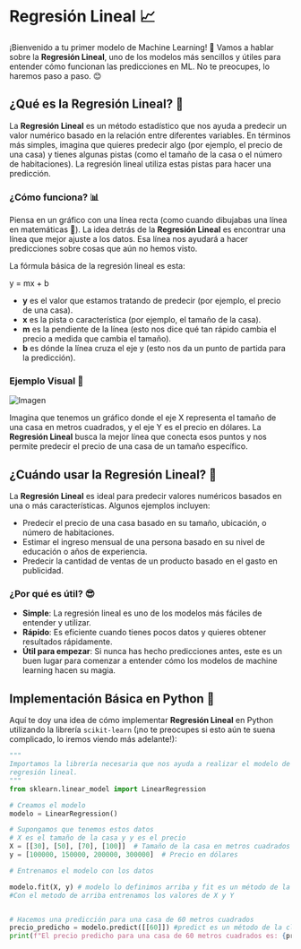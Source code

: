 # Regresión Lineal 📈

¡Bienvenido a tu primer modelo de Machine Learning! 🚀 Vamos a hablar sobre la **Regresión Lineal**, uno de los modelos más sencillos y útiles para entender cómo funcionan las predicciones en ML. No te preocupes, lo haremos paso a paso. 😊

## ¿Qué es la Regresión Lineal? 🤔

La **Regresión Lineal** es un método estadístico que nos ayuda a predecir un valor numérico basado en la relación entre diferentes variables. En términos más simples, imagina que quieres predecir algo (por ejemplo, el precio de una casa) y tienes algunas pistas (como el tamaño de la casa o el número de habitaciones). La regresión lineal utiliza estas pistas para hacer una predicción.

### ¿Cómo funciona? 📊

Piensa en un gráfico con una línea recta (como cuando dibujabas una línea en matemáticas 📏). La idea detrás de la **Regresión Lineal** es encontrar una línea que mejor ajuste a los datos. Esa línea nos ayudará a hacer predicciones sobre cosas que aún no hemos visto.

La fórmula básica de la regresión lineal es esta:

y = mx + b


- **y** es el valor que estamos tratando de predecir (por ejemplo, el precio de una casa).
- **x** es la pista o característica (por ejemplo, el tamaño de la casa).
- **m** es la pendiente de la línea (esto nos dice qué tan rápido cambia el precio a medida que cambia el tamaño).
- **b** es dónde la línea cruza el eje y (esto nos da un punto de partida para la predicción).

### Ejemplo Visual 🎨

![Imagen](https://th.bing.com/th/id/OIP.Tea3FB1H8IWdYTabnazMegHaFx?rs=1&pid=ImgDetMain)

Imagina que tenemos un gráfico donde el eje X representa el tamaño de una casa en metros cuadrados, y el eje Y es el precio en dólares. La **Regresión Lineal** busca la mejor línea que conecta esos puntos y nos permite predecir el precio de una casa de un tamaño específico.

## ¿Cuándo usar la Regresión Lineal? 🏡

La **Regresión Lineal** es ideal para predecir valores numéricos basados en una o más características. Algunos ejemplos incluyen:

- Predecir el precio de una casa basado en su tamaño, ubicación, o número de habitaciones.
- Estimar el ingreso mensual de una persona basado en su nivel de educación o años de experiencia.
- Predecir la cantidad de ventas de un producto basado en el gasto en publicidad.

### ¿Por qué es útil? 😎

- **Simple**: La regresión lineal es uno de los modelos más fáciles de entender y utilizar.
- **Rápido**: Es eficiente cuando tienes pocos datos y quieres obtener resultados rápidamente.
- **Útil para empezar**: Si nunca has hecho predicciones antes, este es un buen lugar para comenzar a entender cómo los modelos de machine learning hacen su magia.

## Implementación Básica en Python 🐍

Aquí te doy una idea de cómo implementar **Regresión Lineal** en Python utilizando la librería `scikit-learn` (¡no te preocupes si esto aún te suena complicado, lo iremos viendo más adelante!):

```python
"""
Importamos la librería necesaria que nos ayuda a realizar el modelo de
regresión lineal.
"""
from sklearn.linear_model import LinearRegression

# Creamos el modelo
modelo = LinearRegression()

# Supongamos que tenemos estos datos
# X es el tamaño de la casa y y es el precio
X = [[30], [50], [70], [100]]  # Tamaño de la casa en metros cuadrados
y = [100000, 150000, 200000, 300000]  # Precio en dólares

# Entrenamos el modelo con los datos

modelo.fit(X, y) # modelo lo definimos arriba y fit es un método de la clase LinearRegression
#Con el metodo de arriba entrenamos los valores de X y Y


# Hacemos una predicción para una casa de 60 metros cuadrados
precio_predicho = modelo.predict([[60]]) #predict es un método de la clase LinearRegression el cual nos permite predecir el valor de Y para un valor de X
print(f"El precio predicho para una casa de 60 metros cuadrados es: {precio_predicho}")
